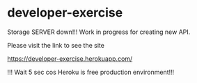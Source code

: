 # developer-exercise

Storage SERVER down!!! Work in progress for creating new API.

Please visit the link to see the site 

https://developer-exercise.herokuapp.com/

!!! Wait 5 sec cos Heroku is free production environment!!!
